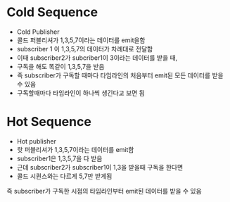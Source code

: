 # Cold Sequence

- Cold Publisher
- 콜드 퍼블리셔가 1,3,5,7이라는 데이터를 emit을함
- subscriber 1 이 1,3,5,7의 데이터가 차례대로 전달함
- 이때 subscriber2가 subcriber1이 3이라는 데이터를 받을 때,
- 구독을 해도 똑같이 1,3,5,7을 받음
- 즉 subscriber가 구독할 때마다 타임라인의 처음부터 emit된 모든 데이터를 받을 수 있음
- 구독할때마다 타임라인이 하나씩 생긴다고 보면 됨

# Hot Sequence

- Hot publisher
- 핫 퍼블리셔가 1,3,5,7이라는 데이터를 emit함
- subscriber1은 1,3,5,7을 다 받음
- 근데 subscriber2가 subscriber1이 1,3을 받을때 구독을 한다면
- 콜드 시퀀스와는 다르게 5,7만 받게됨

즉 subscriber가 구독한 시점의 타임라인부터 emit된 데이터를 받을 수 있음
